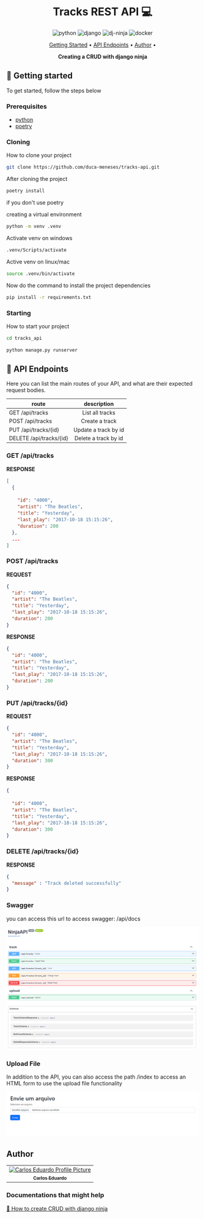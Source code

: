 <h1 align="center" style="font-weight: bold;">Tracks REST API 💻</h1>

<div align="center">

![python][PYTHON__BADGE]
![django][DJANGO__BADGE]
![dj-ninja][DJANGO_NINJA__BADGE]
![docker][DOCKER__BADGE]

</div>

<p align="center">
 <a href="#started">Getting Started</a> •
 <a href="#routes">API Endpoints</a> •
 <a href="#author">Author</a> •
</p>

<p align="center">
  <b>Creating a CRUD with django ninja</b>
</p>

<h2 id="started">🚀 Getting started</h2>

To get started, follow the steps below

<h3>Prerequisites</h3>

- [python](https://pyhton.org)
- [poetry](https://https://python-poetry.org/docs/)

<h3>Cloning</h3>

How to clone your project

```bash
git clone https://github.com/duca-meneses/tracks-api.git
```

After cloning the project

```bash
poetry install
```

if you don't use poetry

creating a virtual environment

```bash
python -m venv .venv
```

Activate venv on windows

```bash
.venv/Scripts/activate
```

Active venv on linux/mac

```bash
source .venv/bin/activate
```

Now do the command to install the project dependencies

```bash
pip install -r requirements.txt
```

<h3>Starting</h3>

How to start your project

```bash
cd tracks_api
```

```bash
python manage.py runserver
```

<h2 id="routes">📍 API Endpoints</h2>

Here you can list the main routes of your API, and what are their expected request bodies.

| route                   |     description     |
| ----------------------- | :------------------: |
| GET /api/tracks         |   List all tracks   |
| POST /api/tracks        |    Create a track    |
| PUT /api/tracks/{id}    | Update a track by id |
| DELETE /api/tracks/{id} | Delete a track by id |

<h3 id="get-auth-detail">GET /api/tracks</h3>

**RESPONSE**

```json
[
  {

    "id": "4000",
    "artist": "The Beatles",
    "title": "Yesterday",
    "last_play": "2017-10-18 15:15:26",
    "duration": 200  
  },
  ...
] 
```

<h3 id="post-auth-detail">POST /api/tracks</h3>

**REQUEST**

```json
{
  "id": "4000",
  "artist": "The Beatles",
  "title": "Yesterday",
  "last_play": "2017-10-18 15:15:26",
  "duration": 200 
}
```

**RESPONSE**

```json
{
  "id": "4000",
  "artist": "The Beatles",
  "title": "Yesterday",
  "last_play": "2017-10-18 15:15:26",
  "duration": 200 
}
```

<h3 id="post-auth-detail">PUT /api/tracks/{id}</h3>

**REQUEST**

```json
{
  "id": "4000",
  "artist": "The Beatles",
  "title": "Yesterday",
  "last_play": "2017-10-18 15:15:26",
  "duration": 300 
}
```

**RESPONSE**

```json
{

  "id": "4000",
  "artist": "The Beatles",
  "title": "Yesterday",
  "last_play": "2017-10-18 15:15:26",
  "duration": 300 
}
```

<h3 id="post-auth-detail">DELETE /api/tracks/{id}</h3>

**RESPONSE**

```json
{ 
  "message" : "Track deleted successfully" 
}

```
<h3>Swagger</h3>
you can access this url to access swagger: /api/docs

![swagger](image/README/1709686978688.png)

<h3 id="">Upload File</h3>
<p>In addition to the API, you can also access the path /index to access an HTML form to use the upload file functionality</p>

![form_uploag](image/README/1709686461201.png)

<h2 id="author">Author</h2>

<table
  >
  <tr>
    <td align="center">
      <a href="#">
        <img src="https://avatars.githubusercontent.com/u/53846394?v=4" width="100px;" alt="Carlos Eduardo Profile Picture"/><br>
        <sub>
          <b>Carlos Eduardo</b>
        </sub>
      </a>
    </td>
  </tr>
</table>

<h3>Documentations that might help</h3>

[📝 How to create CRUD with django ninja ](https://django-ninja.dev/tutorial/other/video/)

[PYTHON__BADGE]: https://img.shields.io/badge/python-3670A0?style=for-the-badge&logo=python&logoColor=ffdd54
[DJANGO__BADGE]: https://img.shields.io/badge/django-%23092E20.svg?style=for-the-badge&logo=django&logoColor=white
[DJANGO_NINJA__BADGE]: https://img.shields.io/badge/ninja-1?style=for-the-badge&logo=django&logoColor=%234cae4f&labelColor=black&color=%234cae4f
[DOCKER__BADGE]: https://img.shields.io/badge/docker-1?style=for-the-badge&logo=docker&labelColor=white&color=blue
